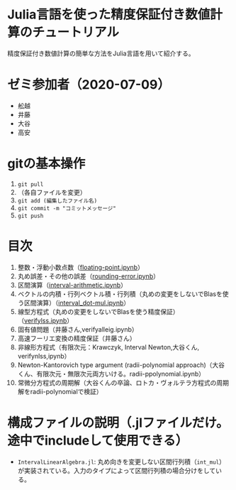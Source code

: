 # Julia言語を使った精度保証付き数値計算のチュートリアル

精度保証付き数値計算の簡単な方法をJulia言語を用いて紹介する。

# ゼミ参加者（2020-07-09）

- 舩越
- 井藤
- 大谷
- 高安

# gitの基本操作

1. `git pull`
2. （各自ファイルを変更）
3. `git add (編集したファイル名)`
4. `git commit -m "コミットメッセージ"`
5. `git push`

# 目次

1. 整数・浮動小数点数（[floating-point.ipynb](https://www.risk.tsukuba.ac.jp/~takitoshi/tutorial/floating-point.html)）
1. 丸め誤差・その他の誤差（[rounding-error.ipynb](https://www.risk.tsukuba.ac.jp/~takitoshi/tutorial/rounding-error.html)）
1. 区間演算（[interval-arithmetic.ipynb](https://www.risk.tsukuba.ac.jp/~takitoshi/tutorial/interval-arithmetic.html)）
1. ベクトルの内積・行列ベクトル積・行列積（丸めの変更をしないでBlasを使う区間演算）（[interval_dot-mul.ipynb](https://www.risk.tsukuba.ac.jp/~takitoshi/tutorial/interval_dot-mul.html)）
1. 線型方程式（丸めの変更をしないでBlasを使う精度保証）（[verifylss.ipynb](https://www.risk.tsukuba.ac.jp/~takitoshi/tutorial/verifylss.html)）
1. 固有値問題（井藤さん,verifyalleig.ipynb）
1. 高速フーリエ変換の精度保証（井藤さん）
1. 非線形方程式（有限次元：Krawczyk, Interval Newton,大谷くん, verifynlss,ipynb）
1. Newton-Kantorovich type argument (radii-polynomial approach)（大谷くん、有限次元・無限次元両方いける。radii-ppolynomial.ipynb）
1. 常微分方程式の周期解（大谷くんの卒論、ロトカ・ヴォルテラ方程式の周期解をradii-polynomialで検証）

# 構成ファイルの説明（.jlファイルだけ。途中でincludeして使用できる）

- `IntervalLinearAlgebra.jl`: 丸め向きを変更しない区間行列積（`int_mul`）が実装されている。入力のタイプによって区間行列積の場合分けをしている。

